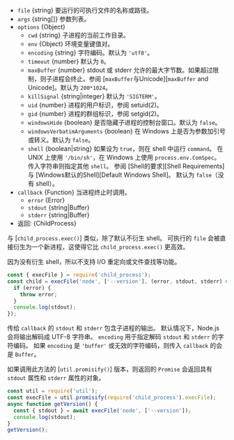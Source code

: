 <!-- YAML
added: v0.1.91
changes:
  - version: v8.8.0
    pr-url: https://github.com/nodejs/node/pull/15380
    description: The `windowsHide` option is supported now.
-->

* `file` {string} 要运行的可执行文件的名称或路径。
* `args` {string[]} 参数列表。
* `options` {Object}
  * `cwd` {string} 子进程的当前工作目录。
  * `env` {Object} 环境变量键值对。
  * `encoding` {string} 字符编码。默认为 `'utf8'`。
  * `timeout` {number} 默认为 `0`。
  * `maxBuffer` {number} stdout 或 stderr 允许的最大字节数。如果超过限制，则子进程会终止。参阅 [`maxBuffer`与Unicode][`maxBuffer` and Unicode]。默认为 `200*1024`。
  * `killSignal` {string|integer} 默认为 `'SIGTERM'`。
  * `uid` {number} 进程的用户标识，参阅 setuid(2)。
  * `gid` {number} 进程的群组标识，参阅 setgid(2)。
  * `windowsHide` {boolean} 是否隐藏子进程的控制台窗口。默认为 `false`。
  * `windowsVerbatimArguments` {boolean} 在 Windows 上是否为参数加引号或转义。默认为 `false`。
  * `shell` {boolean|string} 如果设为 `true`，则在 shell 中运行 `command`。
     在 UNIX 上使用 `'/bin/sh'`，在 Windows 上使用 `process.env.ComSpec`。
     传入字符串则指定其他 `shell`。
     参阅 [Shell的要求][Shell Requirements]与 [Windows默认的Shell][Default Windows Shell]。
     默认为 `false`（没有 shell）。
* `callback` {Function} 当进程终止时调用。
  * `error` {Error}
  * `stdout` {string|Buffer}
  * `stderr` {string|Buffer}
* 返回: {ChildProcess}

与 [`child_process.exec()`] 类似，除了默认不衍生 shell。
可执行的 `file` 会被直接衍生为一个新进程，这使得它比 `child_process.exec()` 更高效。

因为没有衍生 shell，所以不支持 I/O 重定向或文件查找等功能。

```js
const { execFile } = require('child_process');
const child = execFile('node', ['--version'], (error, stdout, stderr) => {
  if (error) {
    throw error;
  }
  console.log(stdout);
});
```

传给 `callback` 的 `stdout` 和 `stderr` 包含子进程的输出。
默认情况下，Node.js 会将输出解码成 UTF-8 字符串。
`encoding` 用于指定解码 `stdout` 和 `stderr` 的字符编码。
如果 `encoding` 是 `'buffer'` 或无效的字符编码，则传入 `callback` 的会是 `Buffer`。

如果调用此方法的 [`util.promisify()`] 版本，则返回的 `Promise` 会返回具有 `stdout` 属性和 `stderr` 属性的对象。

```js
const util = require('util');
const execFile = util.promisify(require('child_process').execFile);
async function getVersion() {
  const { stdout } = await execFile('node', ['--version']);
  console.log(stdout);
}
getVersion();
```


